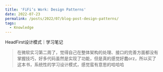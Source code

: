 ```yaml
---
title: 'FiFi‘s Work: Design Patterns'
date: 2022-07-23
permalink: /posts/2022/07/blog-post-design-patterns/
tags:
  - Knowledge
---
```


HeadFirst设计模式｜学习笔记

> 在微软实习第二周了，觉得自己在整体架构的处理、接口的完善方面都没有掌握技巧，好多代码虽然是实现了功能，但是真的感觉好蠢orz，所以买了这本书，系统性的学习设计模式，感觉蛮有意思的哈哈哈


